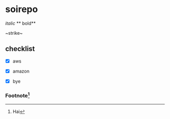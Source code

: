 # soirepo
*italic*
** bold**




~strike~
## checklist
- [x] aws
- [x] amazon
- [x] bye
  
  
### Footnote[^1] 
[^1]:Hai

